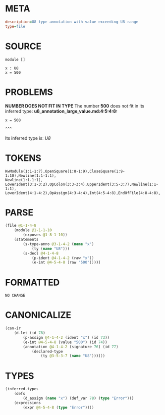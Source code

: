 # META
~~~ini
description=U8 type annotation with value exceeding U8 range
type=file
~~~
# SOURCE
~~~roc
module []

x : U8
x = 500
~~~
# PROBLEMS
**NUMBER DOES NOT FIT IN TYPE**
The number **500** does not fit in its inferred type:
**u8_annotation_large_value.md:4:5:4:8:**
```roc
x = 500
```
    ^^^

Its inferred type is:
    _U8_

# TOKENS
~~~zig
KwModule(1:1-1:7),OpenSquare(1:8-1:9),CloseSquare(1:9-1:10),Newline(1:1-1:1),
Newline(1:1-1:1),
LowerIdent(3:1-3:2),OpColon(3:3-3:4),UpperIdent(3:5-3:7),Newline(1:1-1:1),
LowerIdent(4:1-4:2),OpAssign(4:3-4:4),Int(4:5-4:8),EndOfFile(4:8-4:8),
~~~
# PARSE
~~~clojure
(file @1-1-4-8
	(module @1-1-1-10
		(exposes @1-8-1-10))
	(statements
		(s-type-anno @3-1-4-2 (name "x")
			(ty (name "U8")))
		(s-decl @4-1-4-8
			(p-ident @4-1-4-2 (raw "x"))
			(e-int @4-5-4-8 (raw "500")))))
~~~
# FORMATTED
~~~roc
NO CHANGE
~~~
# CANONICALIZE
~~~clojure
(can-ir
	(d-let (id 78)
		(p-assign @4-1-4-2 (ident "x") (id 73))
		(e-int @4-5-4-8 (value "500") (id 74))
		(annotation @4-1-4-2 (signature 76) (id 77)
			(declared-type
				(ty @3-5-3-7 (name "U8"))))))
~~~
# TYPES
~~~clojure
(inferred-types
	(defs
		(d_assign (name "x") (def_var 78) (type "Error")))
	(expressions
		(expr @4-5-4-8 (type "Error"))))
~~~

